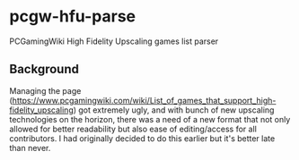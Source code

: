 # pcgw-hfu-parse
PCGamingWiki High Fidelity Upscaling games list parser

## Background

Managing the page (https://www.pcgamingwiki.com/wiki/List_of_games_that_support_high-fidelity_upscaling) got extremely ugly, and with bunch of new upscaling technologies on the horizon, there was a need of a new format that not only allowed for better readability but also ease of editing/access for all contributors.  I had originally decided to do this earlier but it's better late than never.

